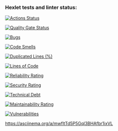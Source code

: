 ### Hexlet tests and linter status:
[![Actions Status](https://github.com/lapandrei/php-project-45/actions/workflows/hexlet-check.yml/badge.svg)](https://github.com/lapandrei/php-project-45/actions)

[![Quality Gate Status](https://sonarcloud.io/api/project_badges/measure?project=lapandrei_php-project-45&metric=alert_status)](https://sonarcloud.io/summary/new_code?id=lapandrei_php-project-45)

[![Bugs](https://sonarcloud.io/api/project_badges/measure?project=lapandrei_php-project-45&metric=bugs)](https://sonarcloud.io/summary/new_code?id=lapandrei_php-project-45)

[![Code Smells](https://sonarcloud.io/api/project_badges/measure?project=lapandrei_php-project-45&metric=code_smells)](https://sonarcloud.io/summary/new_code?id=lapandrei_php-project-45)

[![Duplicated Lines (%)](https://sonarcloud.io/api/project_badges/measure?project=lapandrei_php-project-45&metric=duplicated_lines_density)](https://sonarcloud.io/summary/new_code?id=lapandrei_php-project-45)

[![Lines of Code](https://sonarcloud.io/api/project_badges/measure?project=lapandrei_php-project-45&metric=ncloc)](https://sonarcloud.io/summary/new_code?id=lapandrei_php-project-45)

[![Reliability Rating](https://sonarcloud.io/api/project_badges/measure?project=lapandrei_php-project-45&metric=reliability_rating)](https://sonarcloud.io/summary/new_code?id=lapandrei_php-project-45)

[![Security Rating](https://sonarcloud.io/api/project_badges/measure?project=lapandrei_php-project-45&metric=security_rating)](https://sonarcloud.io/summary/new_code?id=lapandrei_php-project-45)

[![Technical Debt](https://sonarcloud.io/api/project_badges/measure?project=lapandrei_php-project-45&metric=sqale_index)](https://sonarcloud.io/summary/new_code?id=lapandrei_php-project-45)

[![Maintainability Rating](https://sonarcloud.io/api/project_badges/measure?project=lapandrei_php-project-45&metric=sqale_rating)](https://sonarcloud.io/summary/new_code?id=lapandrei_php-project-45)

[![Vulnerabilities](https://sonarcloud.io/api/project_badges/measure?project=lapandrei_php-project-45&metric=vulnerabilities)](https://sonarcloud.io/summary/new_code?id=lapandrei_php-project-45)

https://asciinema.org/a/mwfltTd5P5Gql3BHAfbr1ixVL
